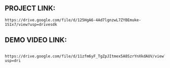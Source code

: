 ## PROJECT LINK:
    https://drive.google.com/file/d/125HgA6-4Ad7lgnzwL7ZYBEmuke-1S1x7/view?usp=drivesdk   
    
## DEMO VIDEO LINK:
     https://drive.google.com/file/d/11zfm6yF_TgZpJItmex5A8SzrYnXkdAUV/view?usp=dri  
     
